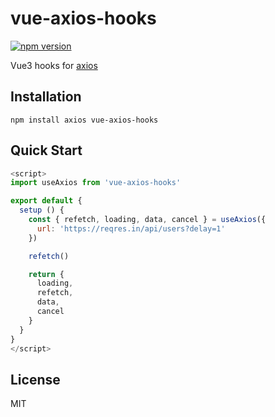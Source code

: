 # vue-axios-hooks
[![npm version](https://badge.fury.io/js/vue-axios-hooks.svg)](https://badge.fury.io/js/vue-axios-hooks)

Vue3 hooks for [axios]

## Installation

`npm install axios vue-axios-hooks`

## Quick Start

```js
<script>
import useAxios from 'vue-axios-hooks'

export default {
  setup () {
    const { refetch, loading, data, cancel } = useAxios({
      url: 'https://reqres.in/api/users?delay=1'
    })

    refetch()

    return {
      loading,
      refetch,
      data,
      cancel
    }
  }
}
</script>
```

## License

MIT

[axios]: https://github.com/axios/axios
